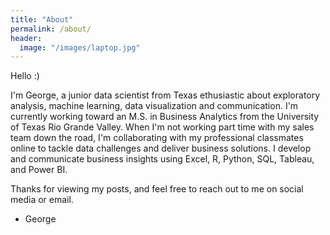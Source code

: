 ```yaml
---
title: "About"
permalink: /about/
header:
  image: "/images/laptop.jpg"
---
```


Hello :)

I'm George, a junior data scientist from Texas ethusiastic about exploratory analysis, machine learning, data visualization and communication.  I'm currently working toward an M.S. in Business Analytics from the University of Texas Rio Grande Valley.  When I'm not working part time with my sales team down the road, I'm collaborating with my professional classmates online to tackle data challenges and deliver business solutions.  I develop and communicate business insights using Excel, R, Python, SQL, Tableau, and Power BI.

Thanks for viewing my posts, and feel free to reach out to me on social media or email.

- George
